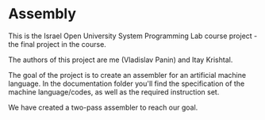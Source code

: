 # Assembly
This is the Israel Open University System Programming Lab course project - the final project in the course.

The authors of this project are me (Vladislav Panin) and Itay Krishtal.



The goal of the project is to create an assembler for an artificial machine language.
In the documentation folder you'll find the specification of the machine language/codes, as well as the required instruction set.

We have created a two-pass assembler to reach our goal.
